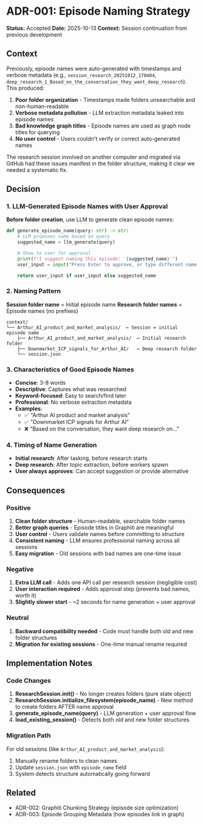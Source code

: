# ADR-001: Episode Naming Strategy

**Status:** Accepted
**Date:** 2025-10-13
**Context:** Session continuation from previous development

## Context

Previously, episode names were auto-generated with timestamps and verbose metadata (e.g., `session_research_20251012_170404`, `deep_research_1_Based_on_the_conversation_they_want_deep_research`). This produced:

1. **Poor folder organization** - Timestamps made folders unsearchable and non-human-readable
2. **Verbose metadata pollution** - LLM extraction metadata leaked into episode names
3. **Bad knowledge graph titles** - Episode names are used as graph node titles for querying
4. **No user control** - Users couldn't verify or correct auto-generated names

The research session involved on another computer and migrated via GitHub had these issues manifest in the folder structure, making it clear we needed a systematic fix.

## Decision

### 1. LLM-Generated Episode Names with User Approval

**Before folder creation**, use LLM to generate clean episode names:

```python
def generate_episode_name(query: str) -> str:
    # LLM proposes name based on query
    suggested_name = llm_generate(query)

    # Show to user for approval
    print(f"I suggest naming this episode: '{suggested_name}'")
    user_input = input("Press Enter to approve, or type different name: ")

    return user_input if user_input else suggested_name
```

### 2. Naming Pattern

**Session folder name** = Initial episode name
**Research folder names** = Episode names (no prefixes)

```
context/
└── Arthur_AI_product_and_market_analysis/  ← Session = initial episode name
    ├── Arthur_AI_product_and_market_analysis/  ← Initial research folder
    ├── Downmarket_ICP_signals_for_Arthur_AI/   ← Deep research folder
    └── session.json
```

### 3. Characteristics of Good Episode Names

- **Concise**: 3-8 words
- **Descriptive**: Captures what was researched
- **Keyword-focused**: Easy to search/find later
- **Professional**: No verbose extraction metadata
- **Examples**:
  - ✅ "Arthur AI product and market analysis"
  - ✅ "Downmarket ICP signals for Arthur AI"
  - ❌ "Based on the conversation, they want deep research on..."

### 4. Timing of Name Generation

- **Initial research**: After tasking, before research starts
- **Deep research**: After topic extraction, before workers spawn
- **User always approves**: Can accept suggestion or provide alternative

## Consequences

### Positive

1. **Clean folder structure** - Human-readable, searchable folder names
2. **Better graph queries** - Episode titles in Graphiti are meaningful
3. **User control** - Users validate names before committing to structure
4. **Consistent naming** - LLM ensures professional naming across all sessions
5. **Easy migration** - Old sessions with bad names are one-time issue

### Negative

1. **Extra LLM call** - Adds one API call per research session (negligible cost)
2. **User interaction required** - Adds approval step (prevents bad names, worth it)
3. **Slightly slower start** - ~2 seconds for name generation + user approval

### Neutral

1. **Backward compatibility needed** - Code must handle both old and new folder structures
2. **Migration for existing sessions** - One-time manual rename required

## Implementation Notes

### Code Changes

1. **ResearchSession.__init__()** - No longer creates folders (pure state object)
2. **ResearchSession.initialize_filesystem(episode_name)** - New method to create folders AFTER name approval
3. **generate_episode_name(query)** - LLM generation + user approval flow
4. **load_existing_session()** - Detects both old and new folder structures

### Migration Path

For old sessions (like `Arthur_AI_product_and_market_analysis`):
1. Manually rename folders to clean names
2. Update `session.json` with `episode_name` field
3. System detects structure automatically going forward

## Related

- ADR-002: Graphiti Chunking Strategy (episode size optimization)
- ADR-003: Episode Grouping Metadata (how episodes link in graph)
